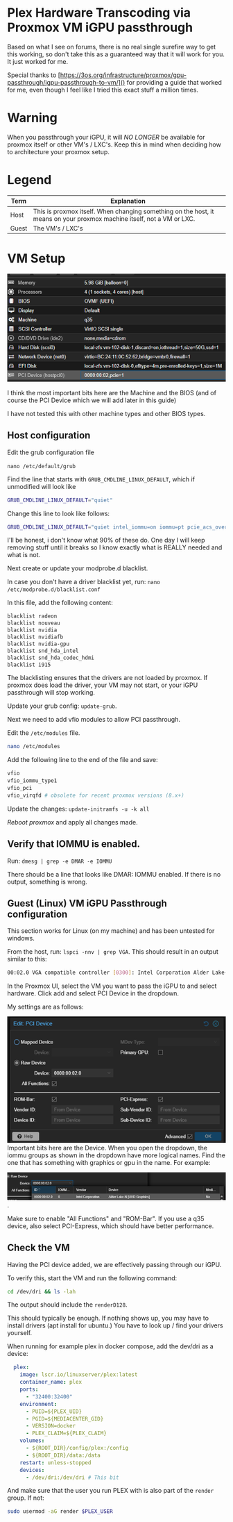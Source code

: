 # Plex Hardware Transcoding via Proxmox VM iGPU passthrough
Based on what I see on forums, there is no real single surefire way to get this working, so don't take this as a guaranteed way that it will work for you. It just worked for me.

Special thanks to [https://3os.org/infrastructure/proxmox/gpu-passthrough/igpu-passthrough-to-vm/]() for providing a guide that worked for me, even though I feel like I tried this exact stuff a million times.

# Warning
When you passthrough your iGPU, it will _NO LONGER_ be available for proxmox itself or other VM's / LXC's. Keep this in mind when deciding how to architecture your proxmox setup.

# Legend

| Term    | Explanation      |
| ------------- | ------------- |
| Host | This is proxmox itself. When changing something on the host, it means on your proxmox machine itself, not a VM or LXC. |
| Guest | The VM's / LXC's |

# VM Setup
![Proxmox VM Hardware info](images/proxmox_vm_hw.png)

I think the most important bits here are the Machine and the BIOS (and of course the PCI Device which we will add later in this guide)

I have not tested this with other machine types and other BIOS types.

## Host configuration
Edit the grub configuration file

`nano /etc/default/grub`

Find the line that starts with `GRUB_CMDLINE_LINUX_DEFAULT`, which if unmodified will look like 

```bash
GRUB_CMDLINE_LINUX_DEFAULT="quiet"
```

Change this line to look like follows:

```bash
GRUB_CMDLINE_LINUX_DEFAULT="quiet intel_iommu=on iommu=pt pcie_acs_override=downstream,multifunction initcall_blacklist=sysfb_init video=simplefb:off video=vesafb:off video=efifb:off video=vesa:off disable_vga=1 vfio_iommu_type1.allow_unsafe_interrupts=1 kvm.ignore_msrs=1"
```

I'll be honest, i don't know what 90% of these do. One day I will keep removing stuff until it breaks so I know exactly what is REALLY needed and what is not.

Next create or update your modprobe.d blacklist.

In case you don't have a driver blacklist yet, run:
`nano /etc/modprobe.d/blacklist.conf`

In this file, add the following content:

```
blacklist radeon
blacklist nouveau
blacklist nvidia
blacklist nvidiafb
blacklist nvidia-gpu
blacklist snd_hda_intel
blacklist snd_hda_codec_hdmi
blacklist i915
```
The blacklisting ensures that the drivers are not loaded by proxmox. If proxmox does load the driver, your VM may not start, or your iGPU passthrough will stop working.

Update your grub config: `update-grub`.

Next we need to add vfio modules to allow PCI passthrough.

Edit the `/etc/modules` file.

```bash
nano /etc/modules
```

Add the following line to the end of the file and save:

```bash
vfio
vfio_iommu_type1
vfio_pci
vfio_virqfd # obsolete for recent proxmox versions (8.x+)
```
Update the changes: `update-initramfs -u -k all`

_Reboot proxmox_ and apply all changes made.

## Verify that IOMMU is enabled.
Run: `dmesg | grep -e DMAR -e IOMMU`

There should be a line that looks like DMAR: IOMMU enabled. If there is no output, something is wrong.

## Guest (Linux) VM iGPU Passthrough configuration
This section works for Linux (on my machine) and has been untested for windows.

From the host, run: `lspci -nnv | grep VGA`. 
This should result in an output similar to this:

```bash
00:02.0 VGA compatible controller [0300]: Intel Corporation Alder Lake-N [UHD Graphics] [8086:46d1] (prog-if 00 [VGA controller])
```

In the Proxmox UI, select the VM you want to pass the iGPU to and select hardware. Click add and select PCI Device in the dropdown.

My settings are as follows:

![Proxmox VM PCI Device](images/proxmox_vm_pci_device.png)
Important bits here are the Device. When you open the dropdown, the iommu groups as shown in the dropdown have more logical names. Find the one that has something with graphics or gpu in the name. For example:

![igpu](images/proxmox_pci_device_igpu.png).

Make sure to enable "All Functions" and "ROM-Bar". If you use a q35 device, also select PCI-Express, which should have better performance.

## Check the VM
Having the PCI device added, we are effectively passing through our iGPU. 

To verify this, start the VM and run the following command:

```bash
cd /dev/dri && ls -lah
```
The output should include the `renderD128`.

This should typically be enough. If nothing shows up, you may have to install drivers (apt install for ubuntu.) You have to look up / find your drivers yourself.

When running for example plex in docker compose, add the dev/dri as a device:

```yaml
  plex:
    image: lscr.io/linuxserver/plex:latest
    container_name: plex
    ports:
      - "32400:32400"
    environment:
      - PUID=${PLEX_UID}
      - PGID=${MEDIACENTER_GID}
      - VERSION=docker
      - PLEX_CLAIM=${PLEX_CLAIM}
    volumes:
      - ${ROOT_DIR}/config/plex:/config
      - ${ROOT_DIR}/data:/data
    restart: unless-stopped
    devices:
      - /dev/dri:/dev/dri # This bit
```

And make sure that the user you run PLEX with is also part of the `render` group. If not:

```bash
sudo usermod -aG render $PLEX_USER
```